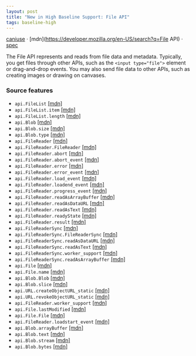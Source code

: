 ```yaml
---
layout: post
title: "New in High Baseline Support: File API"
tags: baseline-high
---
```


[caniuse](https://caniuse.com/?search=file) · [mdn](https://developer.mozilla.org/en-US/search?q=File API) · [spec](https://w3c.github.io/FileAPI/)

The File API represents and reads from file data and metadata. Typically, you get files through other APIs, such as the `<input type="file">` element or drag-and-drop events. You may also send file data to other APIs, such as creating images or drawing on canvases.

### Source features

- ``api.FileList`` [[mdn]](https://developer.mozilla.org/en-US/search?q=api.FileList)
- ``api.FileList.item`` [[mdn]](https://developer.mozilla.org/en-US/search?q=api.FileList.item)
- ``api.FileList.length`` [[mdn]](https://developer.mozilla.org/en-US/search?q=api.FileList.length)
- ``api.Blob`` [[mdn]](https://developer.mozilla.org/en-US/search?q=api.Blob)
- ``api.Blob.size`` [[mdn]](https://developer.mozilla.org/en-US/search?q=api.Blob.size)
- ``api.Blob.type`` [[mdn]](https://developer.mozilla.org/en-US/search?q=api.Blob.type)
- ``api.FileReader`` [[mdn]](https://developer.mozilla.org/en-US/search?q=api.FileReader)
- ``api.FileReader.FileReader`` [[mdn]](https://developer.mozilla.org/en-US/search?q=api.FileReader.FileReader)
- ``api.FileReader.abort`` [[mdn]](https://developer.mozilla.org/en-US/search?q=api.FileReader.abort)
- ``api.FileReader.abort_event`` [[mdn]](https://developer.mozilla.org/en-US/search?q=api.FileReader.abort_event)
- ``api.FileReader.error`` [[mdn]](https://developer.mozilla.org/en-US/search?q=api.FileReader.error)
- ``api.FileReader.error_event`` [[mdn]](https://developer.mozilla.org/en-US/search?q=api.FileReader.error_event)
- ``api.FileReader.load_event`` [[mdn]](https://developer.mozilla.org/en-US/search?q=api.FileReader.load_event)
- ``api.FileReader.loadend_event`` [[mdn]](https://developer.mozilla.org/en-US/search?q=api.FileReader.loadend_event)
- ``api.FileReader.progress_event`` [[mdn]](https://developer.mozilla.org/en-US/search?q=api.FileReader.progress_event)
- ``api.FileReader.readAsArrayBuffer`` [[mdn]](https://developer.mozilla.org/en-US/search?q=api.FileReader.readAsArrayBuffer)
- ``api.FileReader.readAsDataURL`` [[mdn]](https://developer.mozilla.org/en-US/search?q=api.FileReader.readAsDataURL)
- ``api.FileReader.readAsText`` [[mdn]](https://developer.mozilla.org/en-US/search?q=api.FileReader.readAsText)
- ``api.FileReader.readyState`` [[mdn]](https://developer.mozilla.org/en-US/search?q=api.FileReader.readyState)
- ``api.FileReader.result`` [[mdn]](https://developer.mozilla.org/en-US/search?q=api.FileReader.result)
- ``api.FileReaderSync`` [[mdn]](https://developer.mozilla.org/en-US/search?q=api.FileReaderSync)
- ``api.FileReaderSync.FileReaderSync`` [[mdn]](https://developer.mozilla.org/en-US/search?q=api.FileReaderSync.FileReaderSync)
- ``api.FileReaderSync.readAsDataURL`` [[mdn]](https://developer.mozilla.org/en-US/search?q=api.FileReaderSync.readAsDataURL)
- ``api.FileReaderSync.readAsText`` [[mdn]](https://developer.mozilla.org/en-US/search?q=api.FileReaderSync.readAsText)
- ``api.FileReaderSync.worker_support`` [[mdn]](https://developer.mozilla.org/en-US/search?q=api.FileReaderSync.worker_support)
- ``api.FileReaderSync.readAsArrayBuffer`` [[mdn]](https://developer.mozilla.org/en-US/search?q=api.FileReaderSync.readAsArrayBuffer)
- ``api.File`` [[mdn]](https://developer.mozilla.org/en-US/search?q=api.File)
- ``api.File.name`` [[mdn]](https://developer.mozilla.org/en-US/search?q=api.File.name)
- ``api.Blob.Blob`` [[mdn]](https://developer.mozilla.org/en-US/search?q=api.Blob.Blob)
- ``api.Blob.slice`` [[mdn]](https://developer.mozilla.org/en-US/search?q=api.Blob.slice)
- ``api.URL.createObjectURL_static`` [[mdn]](https://developer.mozilla.org/en-US/search?q=api.URL.createObjectURL_static)
- ``api.URL.revokeObjectURL_static`` [[mdn]](https://developer.mozilla.org/en-US/search?q=api.URL.revokeObjectURL_static)
- ``api.FileReader.worker_support`` [[mdn]](https://developer.mozilla.org/en-US/search?q=api.FileReader.worker_support)
- ``api.File.lastModified`` [[mdn]](https://developer.mozilla.org/en-US/search?q=api.File.lastModified)
- ``api.File.File`` [[mdn]](https://developer.mozilla.org/en-US/search?q=api.File.File)
- ``api.FileReader.loadstart_event`` [[mdn]](https://developer.mozilla.org/en-US/search?q=api.FileReader.loadstart_event)
- ``api.Blob.arrayBuffer`` [[mdn]](https://developer.mozilla.org/en-US/search?q=api.Blob.arrayBuffer)
- ``api.Blob.text`` [[mdn]](https://developer.mozilla.org/en-US/search?q=api.Blob.text)
- ``api.Blob.stream`` [[mdn]](https://developer.mozilla.org/en-US/search?q=api.Blob.stream)
- ``api.Blob.bytes`` [[mdn]](https://developer.mozilla.org/en-US/search?q=api.Blob.bytes)
